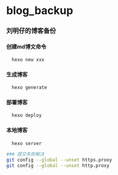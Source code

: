 # blog_backup

### 刘明仔的博客备份

#### 创建md博文命令
``` bash
  hexo new xxx
```

#### 生成博客
``` bash
  hexo generate
```

#### 部署博客
``` bash
  hexo deploy
```

#### 本地博客
``` bash
  hexo server   

### 提交失败解决
git config --global --unset https.proxy
git config --global --unset http.proxy